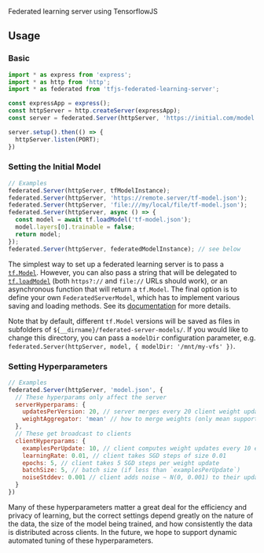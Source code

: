 Federated learning server using TensorflowJS

## Usage

### Basic

```js
import * as express from 'express';
import * as http from 'http';
import * as federated from 'tfjs-federated-learning-server';

const expressApp = express();
const httpServer = http.createServer(expressApp);
const server = federated.Server(httpServer, 'https://initial.com/model.json');

server.setup().then(() => {
  httpServer.listen(PORT);
})
```

### Setting the Initial Model

```js
// Examples
federated.Server(httpServer, tfModelInstance);
federated.Server(httpServer, 'https://remote.server/tf-model.json');
federated.Server(httpServer, 'file:///my/local/file/tf-model.json');
federated.Server(httpServer, async () => {
  const model = await tf.loadModel('tf-model.json');
  model.layers[0].trainable = false;
  return model;
});
federated.Server(httpServer, federatedModelInstance); // see below
```

The simplest way to set up a federated learning server is to pass a [`tf.Model`](https://js.tensorflow.org/api/0.12.0/#class:Model). However, you can also pass a string that will be delegated to [`tf.loadModel`](https://js.tensorflow.org/api/0.12.0/#loadModel) (both `https?://` and `file://` URLs should work), or an asynchronous function that will return a `tf.Model`. The final option is to define your own `FederatedServerModel`, which has to implement various saving and loading methods. See its [documentation](#TODO) for more details.

Note that by default, different `tf.Model` versions will be saved as files in subfolders of `${__dirname}/federated-server-models/`. If you would like to change this directory, you can pass a `modelDir` configuration parameter, e.g. `federated.Server(httpServer, model, { modelDir: '/mnt/my-vfs' })`.

### Setting Hyperparameters

```js
// Examples
federated.Server(httpServer, 'model.json', {
  // These hyperparams only affect the server
  serverHyperparams: {
    updatesPerVersion: 20, // server merges every 20 client weight updates
    weightAggregator: 'mean' // how to merge weights (only mean supported now)
  },
  // These get broadcast to clients
  clientHyperparams: {
    examplesPerUpdate: 10, // client computes weight updates every 10 examples
    learningRate: 0.01, // client takes SGD steps of size 0.01
    epochs: 5, // client takes 5 SGD steps per weight update
    batchSize: 5, // batch size (if less than `examplesPerUpdate`)
    noiseStddev: 0.001 // client adds noise ~ N(0, 0.001) to their updates
  }
})
```

Many of these hyperparameters matter a great deal for the efficiency and privacy of learning, but the correct settings depend greatly on the nature of the data, the size of the model being trained, and how consistently the data is distributed across clients. In the future, we hope to support dynamic automated tuning of these hyperparameters.

